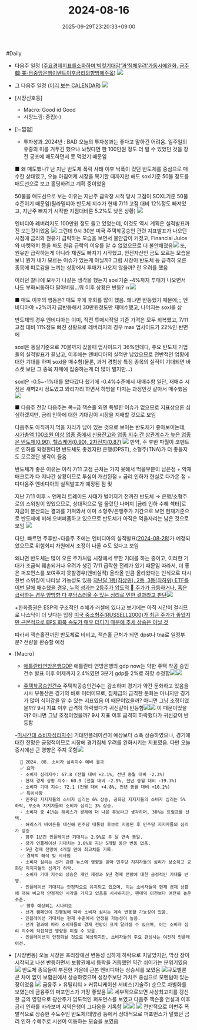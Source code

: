 ﻿---
title: "2024-08-16"
date: 2025-09-29T23:20:33+09:00
lastmod: 2025-10-02T20:04:53+09:00
type: docs
sidebar:
  open: true
weight: 9
---
<div style="display:none">
  <meta property="article:published_time" content="2025-09-29T14:20:33Z" />
  <meta property="article:modified_time" content="2025-10-02T11:04:53Z" />
</div>
#Daily 

- 다음주 일정 ([주요경제지표를소화하며‘빅컷기대감’과‘침체우려’가동시에완화. 금주韓·美·日중앙은행이벤트이후금리의향방에주목](24.8월_3주_캘린더.pdf#page=1&selection=425,0,454,2&color=yellow))
![](Pasted%20image%2020240817214559.png)

- 그 다음주 일정 ([미리 보는 CALENDAR](24.8월_3주_캘린더.pdf#page=2&selection=380,0,384,8&color=yellow))
![](Pasted%20image%2020240817214610.png)

- [시장신호등]
	- Macro: Good id Good
	- 시장느낌: 중립(-)

- [느낌점] 
	- 투자성과_2024년 : BAD
	 오늘의 투자성과는 좋다고 말하긴 어려움. 일주일의 유종의 미를 거두긴 했으나 놔뒀다면 한 100만원 정도 더 벌  수 있었던 것을 장 전 공포에 매도하면서 못 먹었기 때문임
	 
	 ■ 왜 매도했나? 
	 난 지난 반도체 폭락 사태 이후 낙폭이 컸던 반도체를 중심으로 매수한 상태였고, 오늘 아침어제 시장을 복기할 때까지만 해도 soxl기준 50불 정도를 매도선으로 보고 홀딩하려고 계획 중이었음
	 
	 50불을 매도선으로 보는 이유는 지난주 급락장 시작 당시 고점이 SOXL기준 50불 수준이기 때문임(필라델피아 반도체 지수가 현재 7/11 고점 대비 12%정도 빠져있고, 지난주 빠지기 시작한 지점대비론 5.2%도 낮은 상황)
	 ![](Pasted%20image%2020240817100917.png)

     엔비디아 레버리지도 100만원 정도 들고 있었는데, 이것도 역시 계획은 실적발표까진 보는것이었음
	 ![](Pasted%20image%2020240817100943.png)
	 그런데 9시 30분 미국 주택착공승인 관련 지표발표가 나오던 시점에 금리와 원유가 급락하는 모습을 보면서 불안감이 커졌고, Financial Juice와  마켓와치 등을 봐도 원유 급락의 이유를 알 수 없었으므로 더 불안해졌음![](Pasted%20image%2020240817102717.png)
	 또, 원유만 급락하는게 아니라 채권도 빠지기 시작했고, 안전자산인 금도 오르는 모습을 보니 뭔가 내가 모르는 이슈가 있는게 아닐까? 그럼 시장이 반도체 등 급격히 오른 종목에 피로감을 느끼는 상황에서 투매가 나오지 않을까? 란 우려를 했음
	 
	 이러던 찰나에 모두가 나같은 생각을 했는지 soxl기준 -4%까지 투매가 나오면서 나도 부화뇌동하다 팔아버림...뭐 이후 상황은 반등? ㅠ![](Pasted%20image%2020240817102755.png)

	 ■ 매도 이후의 행동은?
	 매도 후에 후회를 많이 했음. 왜냐면 반등했기 때문에;;; 엔비디아야 +2%까지 급반등해서 30만원정도만 재매수했고, 나머지는 soxl을 삼

     반도체의 경우 엔비디아는 이미, 직전 투매시작일 기준 가격은 모두 회복했고, 7/11 고점 대비 11%정도 빠진 상황으로 레버리지의 경우 max 업사이드가 22%인 반면에
     
     soxl은 동일기준으로 70불까지 갔을때 업사이드가 36%인데다, 주요 반도체 기업들의 실적발표가 끝났고, 이후에는 엔비디아의 실적만 남았으므로 전반적인 업황에 대한 기대를 하며 soxl을 매수함(물론, 과거 경험상 특정 종목의 실적이 기대되면 바스켓 보단 그 종목 자체에 집중하는게 더 많이 벌지만...) 
     
	 soxl은 -0.5~-1%대를 왔다갔다 했기에 -0.4%수준에서 재매수함
	 일단, 재매수 시점은 새벽2시 정도였고 와리가리 하면서 하방을 다지는 과정인것 같아서 매수했음 ![](Pasted%20image%2020240817103245.png)

	 ■ 다음주 전망
	 다음주는 목~금 잭슨홀 외엔 특별한 이슈가 없으므로 지표상으론 심심하겠지만, 금리 인하에 대한 기대감이 시장을 지배할 것으로 보임
	 
	 다음주도 아직까지 먹을 자리가 남아 있는 것으로 보이는 반도체가 좋아보이는데,
	 [시가총액 100조원 이상 업종 중에서 신용잔고와 업종 지수 간 상관계수가 높은 업종은 반도체(0.90), 헬스케어(0.90), 2차전지(0.87)](24.8월_2주_한화투자증권.pdf#page=19&selection=49,1,81,6&color=yellow)
		![](Pasted%20image%2020240817213259.png)
	 만약, 주 후반 파월이 코멘트로 인하를 확정한다면 반도체도 좋겠지만 은행(DPST), 소형주(TNA)가 더 좋을지도 모르겠단 생각이 들음
	 
	 반도체가 좋은 이유는 아직 7/11 고점 근처는 가지 못해서 먹을부분이 남은점 + 악재 매크로가 다 지나간 상황이므로 투심이 개선된점 +  금리 인하가 현실로 다가온 점 + 다다음주 엔비디아의 실적발표가 예정된 점 및
	 
	 지난 7/11 이후 ~ 앤케리 트레이드 사태가 벌어지기 전까진 반도체 → 은행/소형주로의 스위칭이 있었으므로, 상대적으로 덜 올랐던 나머지 [금리 인하 수혜 섹터]로 자금이 분산되는 결과를 가져와서 이미 소형주/은행주가 기간으로 보면 현재기준으로 반도체에 비해 오버퍼폼하고 있으므로 반도체가 아직은 먹을자리는 남은 것으로 보임 ![](Pasted%20image%2020240817104553.png)

	 다만, 빠르면 주후반~다음주 초에는 엔비디아의 실적발표([2024-08-28](/daily-summary/2024-08-28/))가 예정되었으므로 위험회피 차원에서 조정이 나올 수도 있다고 보임
	 
	 왜냐면 반도체는 많이 오른 주가처럼 시장에서 무한 기대를 하는 중이고, 이러한 기대가 조금씩 훼손되거나 우려가 생긴 7/11 급락한 전례가 있기 때문임 따라서, 더 좋은 퍼포먼스를 보여주지 못할경우(엔비실적) 올라올 만큼 올라왔다는 인식으로 다시한번 스위칭이 나타날 가능성도 있음
	 [지난달 1등(최상위), 2등, 3등(최하위) ETF를 이번 달에 매수했을 경우, 누적 성과는 2등주가 압도적  주가가 급등하거나, 혹은 급락하는 경우 양방향 다 부담스러울 수 있는 심리로 인한 결과라고 판단](24.8월_2주_한화투자증권.pdf#page=21&selection=38,0,101,2&color=yellow)![](Pasted%20image%2020240817213427.png)

	 +한화증권은 ESP의 구조적인 수혜가 러셀에 있다고 보기에는 아직 시간이 걸리므로 나스닥이 더 낫다는 입장 [미국 중소형주(RUSSELL2000)가 최근 주가가 좋았지만 근본적으로 EPS 회복 속도가 매우 더디기 때문에 추세 상승은 아닐 것](24.8월_2주_한화투자증권.pdf#page=17&selection=10,0,42,1&color=yellow)
	 
	 따라서 잭슨홀전까진 반도체로 비비고, 잭슨홀 근처가 되면 dpst나 tna로 일정부분? 전량을 환승할 예정

- [Macro]
	- [애틀란타연방은행GDP](/industry-study/1경제매크로1경기애틀란타연방은행gdp/) 애틀란타 연방은행의 gdp now는 약한 주택 착공 승인건수 발표 이후 어제까지 2.4%였던 3분기 gdp를 2%로 하향 수정함![](Pasted%20image%2020240817094644.png)![](Pasted%20image%2020240817094635.png)
	
	- [주택착공승인건수](/industry-study/주택착공승인건수/) 주택착공승인건수는 감소하며 경기가 약간 둔화하고 있음을 시사
	 부동산은 경기의 바로 미터이므로, 침체급의 급격한 둔화는 아니지만 경기가 많이 식어감을 알 수 있는 지표였음 
	 이 때문이었을까? 아니면 그냥 조정이었을까? 9시 지표 이후 급격히 하락했다가 귀신같이 반등함![](Pasted%20image%2020240817095954.png)![](Pasted%20image%2020240817100058.png)
	 이 때문이었을까? 아니면 그냥 조정이었을까? 9시 지표 이후 급격히 하락했다가 귀신같이 반등함
	 
	-[미시간대 소비자심리지수](/industry-study/미시간대-소비자심리지수/)] 기대인플레이션이 예상보다 소폭 상승하였으나, 경기에 대한 전망은 긍정적이므로 시장에 경기침체 우려를 완화시키는 지표였음. 다만 오늘 증시에선 큰 영향은 주지 못함![](Pasted%20image%2020240817100422.png)
	  
		🎯 2024. 08. 소비자 심리지수 예비 결과
		✅ 요약
		- 소비자 심리지수: 67.8 (전월 대비 +2.1%, 전년 동월 대비 -2.3%)
		- 현재 경제 상황 지수: 60.9 (전월 대비 -2.9%, 전년 동월 대비 -19.3%)
		- 소비자 기대 지수: 72.1 (전월 대비 +4.8%, 전년 동월 대비 +10.2%)
		✅ 특이사항
		- 민주당 지지자들의 소비자 심리는 6% 상승, 공화당 지지자들의 소비자 심리는 5% 하락, 무소속 지지자들의 소비자 심리는 3% 상승.
		- 소비자 중 41%는 해리스가 경제에 더 나은 후보라고 생각하며, 38%는 트럼프를 선택.
		- 해리스가 바이든을 대신해 민주당 대통령 후보로 지명된 후 민주당 지지자들의 심리가 상승.
		- 향후 1년간 인플레이션 기대치는 2.9%로 두 달 연속 동일.
		- 장기 인플레이션 기대치는 3.0%로 지난 5개월 동안 변동 없음.
		- 5년 경제 전망이 4개월 만에 최고치를 기록.
		✅ 경제적 해석 및 시사점
		- 소비자 심리는 선거 관련 뉴스에 영향을 받아 민주당 지지자들의 심리가 상승하고 공화당 지지자들의 심리가 하락.
		- 소비자 기대 지수의 상승은 개인 재정과 5년 경제 전망에 대한 긍정적인 기대를 반영.
		- 인플레이션 기대치는 안정적으로 유지되고 있으며, 이는 소비자들이 현재 경제 상황에 대해 비교적 안정적인 시각을 가지고 있음을 시사하지만, 팬데믹 이전보다 여전히 높은 수준.
		✅ 향후 예상되는 시나리오
		- 선거 캠페인이 진행됨에 따라 소비자 심리는 계속 변동할 가능성이 있음.
		- 인플레이션 기대치는 현재 수준에서 안정될 가능성이 높음.
		- 선거 결과에 따라 소비자들의 경제 전망이 크게 달라질 수 있으며, 이는 소비자 심리 지수에 직접적인 영향을 미칠 수 있음.
		- 인플레이션이 안정화될 것으로 예상되지만, 소비자들의 주요 관심사는 여전히 인플레이션.

- [시장변동] 오늘 시장은 프리장애선 변동성 심하게 하락으로 치달았지만, 막상 장이 시작되고 나선 반등하면서 보합권에서 등락을 거듭했던 약간 쉬어가는 분위기였음![](Pasted%20image%2020240817083506.png)
	반도체 종목들이 부진한 가운데 근본 엔비디아는 상승세를 보였음
	![](Pasted%20image%2020240817083410.png)규모별론 큰 차이 없이 보합권에서 상승하였으며 성장주보단 가치주 중심으로 모멘텀이 있는 장이었음
	![](Pasted%20image%2020240817093316.png)
	 금융주 > 유틸리티 > 커뮤니케이션 서비스(기술주) 순으로 차별화를 보였는데 금융주의 퍼포먼스가 가장 좋았음
	![](Pasted%20image%2020240817093533.png)
	세부적으로보면 사상최고치를 갱신한 금의 영향으로 광산주가 압도적인 퍼포먼스를 보였고 다음주 잭슨홀 연설과 이후 금리 인하를 바라보며 지역은행이 그다음을 기록함 ![](Pasted%20image%2020240817094226.png)![](Pasted%20image%2020240817093824.png)
	![](Pasted%20image%2020240817093900.png)
	전반적으로 이번주 폭발적으로 상승한 주도주인 반도체/태양광 등에서 상대적으로 퍼포먼스가 덜했던 금리 인하 수혜주로 시선이 이동하는 모습을 보였음
